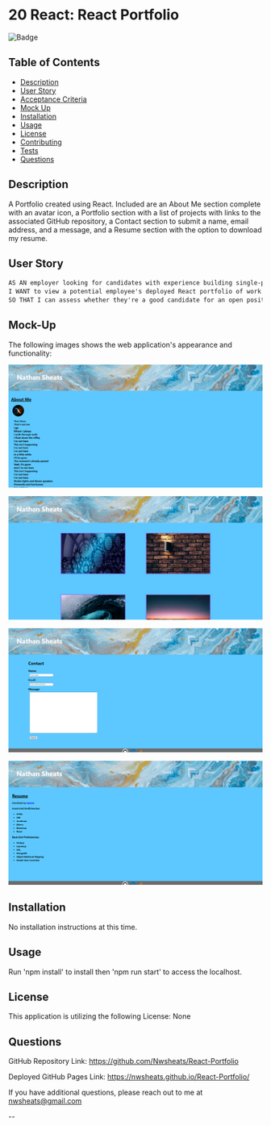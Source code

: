 # 20 React: React Portfolio

![Badge](https://img.shields.io/badge/LICENSE-None-pink?style=for-the-badge&logo=github)

## Table of Contents

- [Description](#description)
- [User Story](#user-story)
- [Acceptance Criteria](#acceptance-criteria)
- [Mock Up](#mock-up)
- [Installation](#installation)
- [Usage](#usage)
- [License](#license)
- [Contributing](#contributing)
- [Tests](#tests)
- [Questions](#questions)


## Description

A Portfolio created using React. Included are an About Me section complete with an avatar icon, a Portfolio section with a list of projects with links to the associated GitHub repository, a Contact section to submit a name, email address, and a message, and a Resume section with the option to download my resume.

## User Story

```md
AS AN employer looking for candidates with experience building single-page applications
I WANT to view a potential employee's deployed React portfolio of work samples
SO THAT I can assess whether they're a good candidate for an open position
```

## Mock-Up

The following images shows the web application's appearance and functionality:

![User accesses the About Me section.](./Assets/about.png)

![User accesses the Portfolio section.](./Assets/portfolio.png)

![User accesses the Contact section.](./Assets/contact.png)

![User accesses the Resume section.](./Assets/resume.png)

## Installation

No installation instructions at this time.

## Usage

Run 'npm install' to install then 'npm run start' to access the localhost. 

## License
  
This application is utilizing the following License: None
    
## Questions
  
GitHub Repository Link: https://github.com/Nwsheats/React-Portfolio

Deployed GitHub Pages Link: https://nwsheats.github.io/React-Portfolio/

If you have additional questions, please reach out to me at nwsheats@gmail.com
  
--